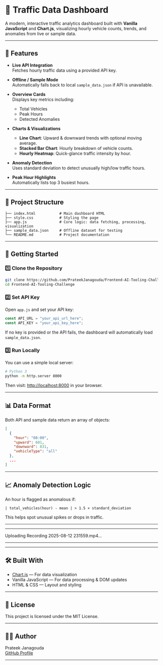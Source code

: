 # 🚦 Traffic Data Dashboard

A modern, interactive traffic analytics dashboard built with **Vanilla JavaScript** and **Chart.js**, visualizing hourly vehicle counts, trends, and anomalies from live or sample data.

---

## 📌 Features

- **Live API Integration**  
  Fetches hourly traffic data using a provided API key.
  
- **Offline / Sample Mode**  
  Automatically falls back to local `sample_data.json` if API is unavailable.

- **Overview Cards**  
  Displays key metrics including:
  - Total Vehicles
  - Peak Hours
  - Detected Anomalies

- **Charts & Visualizations**
  - **Line Chart**: Upward & downward trends with optional moving average.
  - **Stacked Bar Chart**: Hourly breakdown of vehicle counts.
  - **Hourly Heatmap**: Quick-glance traffic intensity by hour.

- **Anomaly Detection**  
  Uses standard deviation to detect unusually high/low traffic hours.

- **Peak Hour Highlights**  
  Automatically lists top 3 busiest hours.

---

## 📂 Project Structure

```
├── index.html           # Main dashboard HTML
├── style.css            # Styling the page 
├── app.js               # Core logic: data fetching, processing, visualization
├── sample_data.json     # Offline dataset for testing
└── README.md            # Project documentation
```

---

## 🚀 Getting Started

### 1️⃣ Clone the Repository

```bash
git clone https://github.com/PrateekJanagouda/Frontend-AI-Tooling-Challenge.git
cd Frontend-AI-Tooling-Challenge
```

### 2️⃣ Set API Key 

Open `app.js` and set your API key:

```javascript
const API_URL = "your_api_url_here";
const API_KEY = "your_api_key_here";
```

If no key is provided or the API fails, the dashboard will automatically load `sample_data.json`.

### 3️⃣ Run Locally

You can use a simple local server:

```bash
# Python 3
python -m http.server 8000

```

Then visit: [http://localhost:8000](http://localhost:8000) in your browser.

---

## 📊 Data Format

Both API and sample data return an array of objects:

```json
[
  {
    "hour": "08:00",
    "upward": 601,
    "downward": 831,
    "vehicleType": "all"
  },
  ...
]
```

---

## 📈 Anomaly Detection Logic

An hour is flagged as anomalous if:

```
| total_vehicles(hour) - mean | > 1.5 × standard_deviation
```

This helps spot unusual spikes or drops in traffic.

---


---
Uploading Recording 2025-08-12 231559.mp4…

---
---

## 🛠️ Built With

- [Chart.js](https://www.chartjs.org/) — For data visualization
- Vanilla JavaScript — For data processing & DOM updates
- HTML & CSS — Layout and styling

---

## 📜 License

This project is licensed under the MIT License.

---

## 👨‍💻 Author

Prateek Janagouda  
[GitHub Profile](https://github.com/PrateekJanagouda)

---
